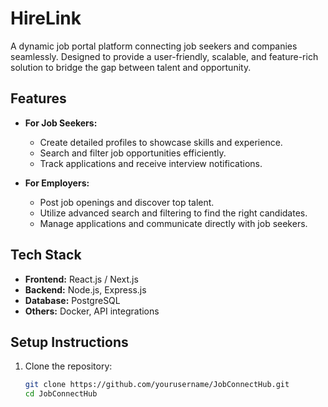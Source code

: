 # **HireLink**  

A dynamic job portal platform connecting job seekers and companies seamlessly. Designed to provide a user-friendly, scalable, and feature-rich solution to bridge the gap between talent and opportunity.  

## **Features**  
- **For Job Seekers:**  
  - Create detailed profiles to showcase skills and experience.  
  - Search and filter job opportunities efficiently.  
  - Track applications and receive interview notifications.  

- **For Employers:**  
  - Post job openings and discover top talent.  
  - Utilize advanced search and filtering to find the right candidates.  
  - Manage applications and communicate directly with job seekers.  

## **Tech Stack**  
- **Frontend:** React.js / Next.js  
- **Backend:** Node.js, Express.js  
- **Database:** PostgreSQL  
- **Others:** Docker, API integrations  

## **Setup Instructions**  
1. Clone the repository:  
   ```bash
   git clone https://github.com/yourusername/JobConnectHub.git
   cd JobConnectHub
